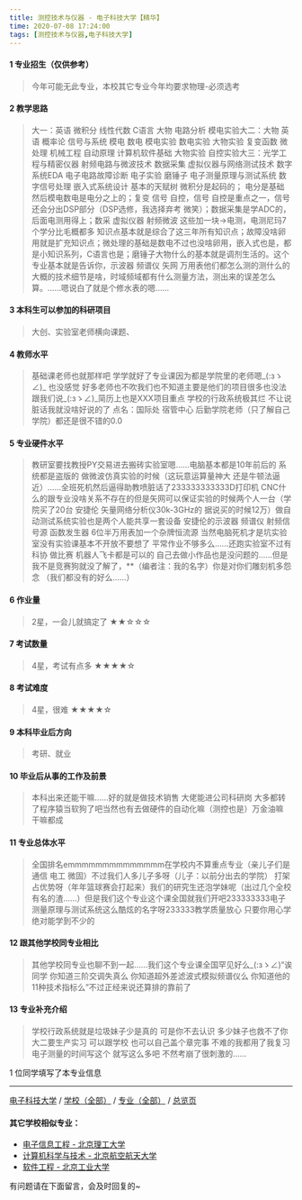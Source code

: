 ```yaml
---
title: 测控技术与仪器 - 电子科技大学【精华】
time: 2020-07-08 17:24:00
tags: [测控技术与仪器,电子科技大学]
---
```

#### 1 专业招生（仅供参考）  
> 今年可能无此专业，本校其它专业今年均要求物理-必须选考


#### 2 教学思路
> 大一：英语 微积分 线性代数 C语言 大物 电路分析 模电实验大二：大物 英语 概率论 信号与系统 模电 数电 模电实验 数电实验 大物实验 复变函数 微处理 机械工程 自动原理 计算机软件基础 大物实验 自控实验大三：光学工程与精密仪器 射频电路与微波技术 数据采集 虚拟仪器与网络测试技术 数字系统EDA 电子电路故障诊断 电子实验 磨锤子 电子测量原理与测试系统 数字信号处理 嵌入式系统设计 基本的天赋树 微积分是起码的； 电分是基础 然后模电数电是电分之上的；复变 信号 自控，信号 自控是重点之一，信号还会分出DSP部分（DSP选修，我选择弃考 微笑）；数据采集是学ADC的，后面电测用得上；数采 虚拟仪器 射频微波 这些加一块->电测，电测尼玛7个学分比毛概都多 知识点基本就是综合了这三年所有知识点；故障没啥卵用就是扩充知识点；微处理的基础是数电不过也没啥卵用，嵌入式也是，都是小知识系列，C语言也是；磨锤子大物什么的基本就是调剂生活的。这个专业基本就是告诉你，示波器 频谱仪 矢网 万用表他们都怎么测的测什么的 大概的技术细节是啥，时域频域都有什么测量方法，测出来的误差怎么算。……嗯说白了就是个修水表的嗯……


#### 3 本科生可以参加的科研项目
>  大创、实验室老师横向课题、


#### 4 教师水平
> 基础课老师也就那样吧 学学就好了专业课因为都是学院里的老师嗯_(:зゝ∠)_ 也没感觉 好多老师也不吹我们也不知道主要是他们的项目很多也没法跟我们说_(:зゝ∠)_简历上也是XXX项目重点 学校的行政系统极其烂 不让说脏话我就没啥好说的了  点名：国际处 宿管中心  后勤学院老师（只了解自己学院）都还是很不错的0.0


#### 5 专业硬件水平
> 教研室要找教授PY交易进去搬砖实验室嗯……电脑基本都是10年前后的 系统都是盗版的 做微波仿真实验的时候（这玩意运算量神大 还是牛顿法逼近）……全班死机然后逼得助教喷脏话了233333333333D打印机 CNC什么的跟专业没啥关系不存在的但是矢网可以保证实验的时候两个人一台（学院买了20台 安捷伦 矢量网络分析仪30k-3GHz的 据说买的时候12万）做自动测试系统实验也是两个人能共享一套设备 安捷伦的示波器 频谱仪 射频信号源 函数发生器 6位半万用表加一个杂牌恒流源 当然电脑死机才是坑实验室没有实验课基本不开放不要想了 平常作业不够多么……还跑实验室不过有科协 做比赛 机器人飞卡都是可以的 自己去做小作品也是没问题的……但是我不是竞赛狗就没了解了，**（编者注：我的名字）你是对你们雕刻机多怨念 （我们都没有的好么……）


#### 6 作业量
> 2星，一会儿就搞定了
★★☆☆☆


#### 7 考试数量
> 4星，考试有点多
★★★★☆


#### 8 考试难度
> 4星，很难
★★★★☆


#### 9 本科毕业后方向
> 考研、就业


#### 10 毕业后从事的工作及前景
> 本科出来还能干嘛……好的就是做技术销售 大佬能进公司科研岗 大多都转了程序猿当软狗了吧当然也有去做硬件的自动化嘛（测控也是）万金油嘛 干嘛都成


#### 11 专业总体水平
> 全国排名emmmmmmmmmmmmmm在学校内不算重点专业（亲儿子们是通信 电工 微固）不过我们人多儿子多呀（儿子：以前分出去的学院） 打架占优势呀（年年篮球赛会打起来）我们的研究生还泡学妹呢（出过几个全校有名的渣……）但是我们这个专业这个课全国就我们开吧233333333电子测量原理与测试系统这么酷炫的名字呀233333教学质量放心 只要你用心学绝对能学到不少的


#### 12 跟其他学校同专业相比
> 其他学校同专业也聊不到一起……我们这个专业课全国罕见好么_(:зゝ∠)“诶同学 你知道三阶交调失真么 你知道超外差滤波式模拟频谱仪么 你知道他的11种技术指标么”不过正经来说还算排的靠前了


#### 13 专业补充介绍
> 学校行政系统就是垃圾妹子少是真的 可是你不去认识 多少妹子也救不了你大二要生产实习 可以跟学校 也可以自己盖个章完事 不难的我都用了我复习电子测量的时间写这个 就写这么多吧 不然考崩了很刺激的……

1 位同学填写了本专业信息
***
[电子科技大学](http://www.jianshu.com/p/af2989f5d1e4) / [学校（全部）](http://www.jianshu.com/p/3efa6bcca419) / [专业（全部）](http://www.jianshu.com/p/2d4c6d3552c2) / [总览页](http://www.jianshu.com/p/445daeb4fa00) 

#### 其它学校相似专业：
- [电子信息工程 - 北京理工大学](http://www.jianshu.com/p/bf13725952ce)
- [计算机科学与技术 - 北京航空航天大学](http://www.jianshu.com/p/0170ec3b0f46)
- [软件工程 - 北京工业大学](http://www.jianshu.com/p/fe7eac515ee2) 


有问题请在下面留言，会及时回复的~
